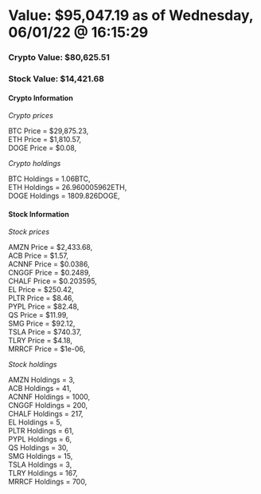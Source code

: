 # Value: $95,047.19 as of Wednesday, 06/01/22 @ 16:15:29 

### Crypto Value: $80,625.51

### Stock Value: $14,421.68

#### Crypto Information 
*Crypto prices* 

BTC Price = $29,875.23,  
ETH Price = $1,810.57,  
DOGE Price = $0.08,  


*Crypto holdings* 

BTC Holdings = 1.06BTC,  
ETH Holdings = 26.960005962ETH,  
DOGE Holdings = 1809.826DOGE,  


#### Stock Information 

*Stock prices* 

AMZN Price = $2,433.68,  
ACB Price = $1.57,  
ACNNF Price = $0.0386,  
CNGGF Price = $0.2489,  
CHALF Price = $0.203595,  
EL Price = $250.42,  
PLTR Price = $8.46,  
PYPL Price = $82.48,  
QS Price = $11.99,  
SMG Price = $92.12,  
TSLA Price = $740.37,  
TLRY Price = $4.18,  
MRRCF Price = $1e-06,  


*Stock holdings* 

AMZN Holdings = 3,  
ACB Holdings = 41,  
ACNNF Holdings = 1000,  
CNGGF Holdings = 200,  
CHALF Holdings = 217,  
EL Holdings = 5,  
PLTR Holdings = 61,  
PYPL Holdings = 6,  
QS Holdings = 30,  
SMG Holdings = 15,  
TSLA Holdings = 3,  
TLRY Holdings = 167,  
MRRCF Holdings = 700,  


